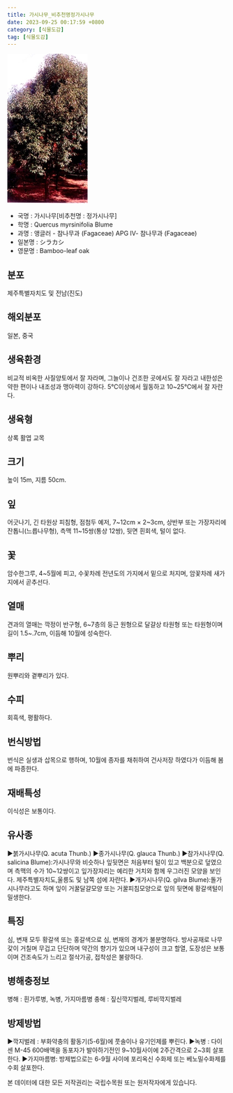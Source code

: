 ```yaml
---
title: 가시나무_비추천명정가시나무
date: 2023-09-25 00:17:59 +0800
category: [식물도감]
tag: [식물도감]
---
```




![가시나무[비추천명 : 정가시나무]](/assets/img/fileUpload/plants/basic/Fagaceae/Quercus/6577/1_th2.JPG)
- 국명 : 가시나무[비추천명 : 정가시나무]
- 학명 : Quercus myrsinifolia Blume
- 과명 : 앵글러 - 참나무과 (Fagaceae) APG Ⅳ- 참나무과 (Fagaceae)
- 일본명 : シラカシ
- 영문명 : Bamboo-leaf oak


## 분포
제주특별자치도 및 전남(진도)
## 해외분포
일본, 중국
## 생육환경
비교적 비옥한 사질양토에서 잘 자라며, 그늘이나 건조한 곳에서도 잘 자라고 내한성은 약한 편이나 내조성과 맹아력이 강하다. 5℃이상에서 월동하고 10~25℃에서 잘 자란다.
## 생육형
상록 활엽 교목
## 크기
높이 15m, 지름 50cm.
## 잎
어긋나기, 긴 타원상 피침형, 점첨두 예저, 7~12cm × 2~3cm, 상반부 또는 가장자리에 잔톱니(느릅나무형), 측맥 11~15쌍(통상 12쌍), 뒷면 흰회색, 털이 없다.
## 꽃
암수한그루, 4~5월에 피고, 수꽃차례 전년도의 가지에서 밑으로 처지며, 암꽃차례 새가지에서 곧추선다.
## 열매
견과의 열매는 깍정이 반구형, 6~7층의 둥근 원형으로 달걀상 타원형 또는 타원형이며 길이 1.5~.7cm, 이듬해 10월에 성숙한다.
## 뿌리
원뿌리와 곁뿌리가 있다.
## 수피
회흑색, 평활하다.
## 번식방법
번식은 실생과 삽목으로 행하며, 10월에 종자를 채취하여 건사저장 하였다가 이듬해 봄에 파종한다.
## 재배특성
이식성은 보통이다.
## 유사종
▶붉가시나무(Q. acuta Thunb.)
▶종가시나무(Q. glauca Thunb.)
▶참가시나무(Q. salicina Blume):가시나무와 비슷하나 잎뒷면은 처음부터 털이 있고 백분으로 덮였으며 측맥의 수가 10~12쌍이고 잎가장자리는 예리한 거치와 함께 우그러진 모양을 보인다. 제주특별자치도,울릉도 및 남쪽 섬에 자란다. 
▶개가시나무(Q. gilva Blume):돌가시나무라고도 하며 잎이 거꿀달걀모양 또는 거꿀피침모양으로 잎의 뒷면에 황갈색털이 밀생한다.
## 특징
심, 변재 모두 황갈색 또는 홍갈색으로 심, 변재의 경계가 불분명하다. 방사공재로 나무갗이 거칠며 무겁고 단단하며 약간의 향기가 있으며 내구성이 크고 할열, 도장성은 보통이며 건조속도가 느리고 절삭가공, 접착성은 불량하다.
## 병해충정보
병해 : 흰가루병, 녹병, 가지마름병
충해 : 짚신깍지벌레, 루비깍지벌레
## 방제방법
▶깍지벌레 : 부화약충의 활동기(5-6월)에 풋솔이나 유기인제를 뿌린다.
▶녹병 : 다이센 M-45 600배액을 동포자가 발아하기전인 9~10월사이에 2주간격으로 2~3회 살포한다.
▶가지마름병: 방제법으로는 6-9월 사이에 포리옥신 수화제 또는 베노밀수화제를 수회 살포한다.






본 데이터에 대한 모든 저작권리는 국립수목원 또는 원저작자에게 있습니다.
